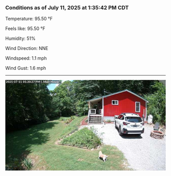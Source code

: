 ### Conditions as of July 11, 2025 at 1:35:42 PM CDT 

Temperature: 95.50 &deg;F

Feels like: 95.50 &deg;F

Humidity: 51%

Wind Direction: NNE

Windspeed: 1.1 mph

Wind Gust: 1.6 mph

---

<img src="./images/latest.jpeg"/>

